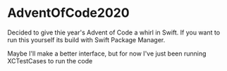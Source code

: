 # AdventOfCode2020

Decided to give thie year's Advent of Code a whirl in Swift. If you want to run this yourself its build with Swift Package Manager.

Maybe I'll make a better interface, but for now I've just been running XCTestCases to run the code
